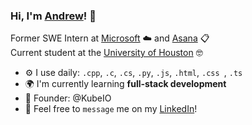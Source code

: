 ### Hi, I'm [Andrew](https://andrewdieu.netlify.app/)! 🤠

Former SWE Intern at [Microsoft](https://microsoft.com/en-us) ☁️ and [Asana](https://asana.com/) 📋<br>
Current student at the [University of Houston](https://www.uh.edu/) 🤓<br>

- ⚙️ I use daily: `.cpp`, `.c`, `.cs`, `.py`, `.js`, `.html`, `.css `, `.ts`
- 🌍 I'm currently learning **full-stack development**
- 🔨 Founder: @KubeIO
- 💬 Feel free to `message` me on my [LinkedIn](https://www.linkedin.com/in/andrewdieu/)!
